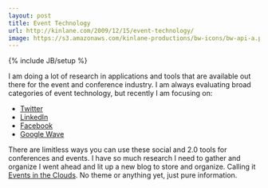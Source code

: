 ```yaml
---
layout: post
title: Event Technology
url: http://kinlane.com/2009/12/15/event-technology/
image: https://s3.amazonaws.com/kinlane-productions/bw-icons/bw-api-a.png
---
```

{% include JB/setup %}
<p>
     I am doing a lot of research in applications and tools that are available out there for the event and conference industry. I am always evaluating broad categories of event technology, but recently I am focusing on:
</p>
<ul class="mainlist">
     <li>
          <a href="http://www.twitter.com">Twitter</a>
     </li>
     <li>
          <a href="http://www.lilnkedin.com">LinkedIn</a>
     </li>
     <li>
          <a href="http://www.facebook.com">Facebook</a>
     </li>
     <li>
          <a href="http://wave.google.com">Google Wave</a>
     </li>
</ul>
<p>
     There are limitless ways you can use these social and 2.0 tools for conferences and events. I have so much research I need to gather and organize I went ahead and lit up a new blog to store and organize. Calling it <a href="http://www.eventsintheclouds.com/">Events in the Clouds</a>. No theme or anything yet, just pure information.
</p>